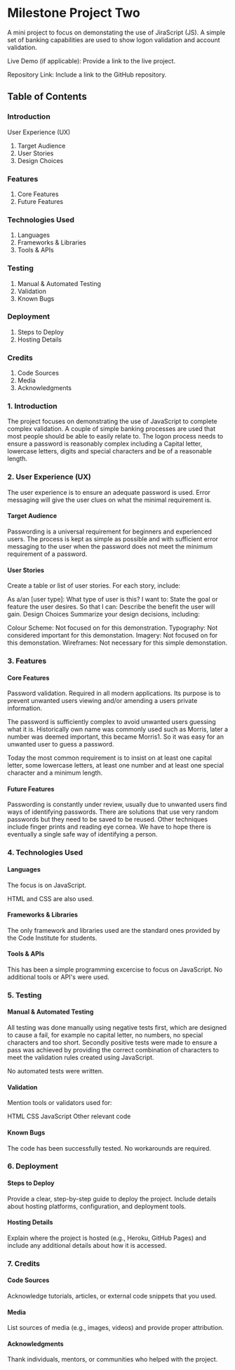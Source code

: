 # Milestone Project Two

A mini project to focus on demonstating the use of JiraScript (JS).  A simple set of banking capabilities are used to show logon validation and account validation.

Live Demo (if applicable): Provide a link to the live project.

Repository Link: Include a link to the GitHub repository.

## Table of Contents

### Introduction

User Experience (UX)

1. Target Audience
1. User Stories
1. Design Choices

### Features

1. Core Features
1. Future Features

### Technologies Used

1. Languages
1. Frameworks & Libraries
1. Tools & APIs

### Testing

1. Manual & Automated Testing
1. Validation
1. Known Bugs

### Deployment

1. Steps to Deploy
1. Hosting Details

### Credits

1. Code Sources
1. Media
1. Acknowledgments

### 1. Introduction

The project focuses on demonstrating the use of JavaScript to complete complex validation.  A couple of simple banking processes are used that most people should be able to easily relate to.  The logon process needs to ensure a password is reasonably complex including a Capital letter, lowercase letters, digits and special characters and be of a reasonable length.

### 2. User Experience (UX)

The user experience is to ensure an adequate password is used.  Error messaging will give the user clues on what the minimal requirement is.

#### Target Audience

Passwording is a universal requirement for beginners and experienced users.  The process is kept as simple as possible and with sufficient error messaging to the user when the password does not meet the minimum requirement of a password.

#### User Stories

Create a table or list of user stories. For each story, include:

As a/an [user type]: What type of user is this?
I want to: State the goal or feature the user desires.
So that I can: Describe the benefit the user will gain.
Design Choices
Summarize your design decisions, including:

Colour Scheme: Not focused on for this demonstration.
Typography: Not considered important for this demonstation.
Imagery: Not focused on for this demonstation.
Wireframes: Not necessary for this simple demonstation.

### 3. Features

#### Core Features

Password validation.  Required in all modern applications.  Its purpose is to prevent unwanted users viewing and/or amending a users private information.  

The password is sufficiently complex to avoid unwanted users guessing what it is.  Historically own name was commonly used such as Morris,  later a number was deemed important, this became Morris1.  So it was easy for an unwanted user to guess a password.  

Today the most common requirement is to insist on at least one capital letter, some lowercase letters, at least one number and at least one special character and a minimum length.

#### Future Features

Passwording is constantly under review, usually due to unwanted users find ways of identifying passwords.  There are solutions that use very random passwords but they need to be saved to be reused.  Other techniques include finger prints  and reading eye cornea.  We have to hope there is eventually a single safe way of identifying a person.

### 4. Technologies Used

#### Languages

The focus is on JavaScript.

HTML and CSS are also used.

#### Frameworks & Libraries

The only framework and libraries used are the standard ones provided by the Code Institute for students.

#### Tools & APIs

This has been a simple programming excercise to focus on JavaScript.  No additional tools or API's were used.

### 5. Testing

#### Manual & Automated Testing

All testing was done manually using negative tests first, which are designed to cause a fail, for example no capital letter, no numbers, no special characters and too short.  Secondly positive tests were made to ensure a pass was achieved by providing the correct combination of characters to meet the validation rules created using JavaScript.  

No automated tests were written.

#### Validation

Mention tools or validators used for:

HTML
CSS
JavaScript
Other relevant code

#### Known Bugs

The code has been successfully tested.  No workarounds are required.

### 6. Deployment

#### Steps to Deploy

Provide a clear, step-by-step guide to deploy the project. Include details about hosting platforms, configuration, and deployment tools.

#### Hosting Details

Explain where the project is hosted (e.g., Heroku, GitHub Pages) and include any additional details about how it is accessed.

### 7. Credits

#### Code Sources

Acknowledge tutorials, articles, or external code snippets that you used.

#### Media

List sources of media (e.g., images, videos) and provide proper attribution.

#### Acknowledgments

Thank individuals, mentors, or communities who helped with the project.
